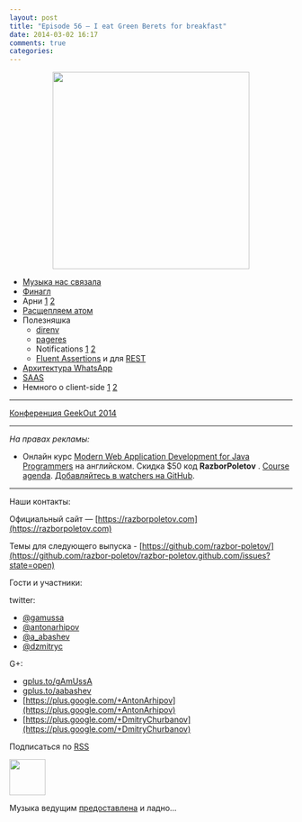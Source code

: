 ```yaml
---
layout: post
title: "Episode 56 — I eat Green Berets for breakfast"
date: 2014-03-02 16:17
comments: true
categories: 
---
```


<div class="separator" style="clear: both; text-align: center;">
<a href="https://razborpoletov.com/images/razbor_56_text.jpg" imageanchor="1" style="margin-left: 1em; margin-right: 1em;"><img border="0" height="350" src="https://razborpoletov.com/images/razbor_56_text.jpg" width="350" /></a>
</div>

* [Музыка нас связала](http://thenextweb.com/lifehacks/2014/02/10/listen-work-music-brain/)
* [Финагл](https://blog.twitter.com/2014/netty-at-twitter-with-finagle)
* Арни [1](https://gist.github.com/georg/9224355) [2](http://www.youtube.com/watch?v=pDxn0Xfqkgw)
* [Раcщепляем атом](http://thenextweb.com/apps/2014/02/26/github-releases-text-editor-coders-named-atom/)
* Полезняшка
	* [direnv](http://direnv.net/)
	* [pageres](https://github.com/sindresorhus/pageres)
	* Notifications [1](https://github.com/alloy/terminal-notifier) [2](https://github.com/rombert/desktop-maven-notifier)
	* [Fluent Assertions](http://www.jworks.nl/2014/02/26/quick-introduction-assertj/) и для [REST](https://code.google.com/p/rest-assured/)
* [Архитектура WhatsApp](http://highscalability.com/blog/2014/2/26/the-whatsapp-architecture-facebook-bought-for-19-billion.html
)
* [SAAS](http://www.computerra.ru/94810/94810/)
* Немного о client-side [1](https://sourcegraph.com/blog/switching-from-angularjs-to-server-side-html) [2](http://vsavkin.github.io/chat-dart/node_vs_dart/node_vs_dart.html)


---
[Конференция GeekOut 2014](http://2014.geekout.ee/)

---

_На правах рекламы:_

* Онлайн курс [Modern Web Application Development for Java Programmers](http://www.eventbrite.com/e/modern-web-application-development-for-java-programmers-march-2014-tickets-10538467841) на английском. Скидка $50 код **RazborPoletov** . [Course agenda](https://github.com/yfain/WebDevForJavaProgrammers). [Добавляйтесь в watchers на GitHub](https://github.com/yfain/WebDevForJavaProgrammers/watchers).

---

Наши контакты:

Официальный сайт — [https://razborpoletov.com](https://razborpoletov.com)

Темы для следующего выпуска - [https://github.com/razbor-poletov/](https://github.com/razbor-poletov/razbor-poletov.github.com/issues?state=open)

Гости и участники:

twitter: 

 * [@gamussa](https://twitter.com/#!/gamussa)
 * [@antonarhipov](https://twitter.com/#!/antonarhipov)
 * [@a_abashev](https://twitter.com/#!/a_abashev)
 * [@dzmitryc ](https://twitter.com/#!/dzmitryc)

G+:

 * [gplus.to/gAmUssA](http://gplus.to/gAmUssA) 
 * [gplus.to/aabashev](http://gplus.to/aabashev) 
 * [https://plus.google.com/+AntonArhipov](https://plus.google.com/+AntonArhipov) 
 * [https://plus.google.com/+DmitryChurbanov](https://plus.google.com/+DmitryChurbanov) 

<!-- player goes here-->

<audio preload="none">
   <source src="http://traffic.libsyn.com/razborpoletov/razbor_56.mp3" type="audio/mp3" />
   Your browser does not support the audio tag.
</audio>

Подписаться по [RSS](http://feeds.feedburner.com/razbor-podcast)

<!-- episode file link goes here-->
<a href="http://traffic.libsyn.com/razborpoletov/razbor_56.mp3" imageanchor="1" style="clear: left; margin-bottom: 1em; margin-left: auto; margin-right: 2em;"><img border="0" height="64" src="https://razborpoletov.com/images/mp3.png" width="64" /></a>

Музыка ведущим [предоставлена](http://www.audiobank.fm/single-music/27/111/More-And-Less/) и ладно...

